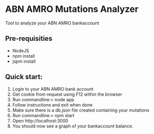 # ABN AMRO Mutations Analyzer
Tool to analyze your ABN AMRO bankaccount

## Pre-requisities
* NodeJS
* npm install
* jspm install

## Quick start:

1. Login to your ABN AMRO bank account
2. Get cookie from request using F12 within the browser
3. Run commandline:> node app
4. Follow instructions and exit when done
5. Make sure there is a db.json file created containing your mutations
6. Run commandline:> npm start
7. Open http://localhost:3000
8. You should now see a graph of your bankaccount balance.

